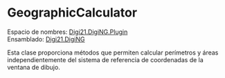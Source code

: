 # GeographicCalculator

Espacio de nombres: [Digi21.DigiNG.Plugin](../../)  
Ensamblado: [Digi21.DigiNG](../../../digi21.diging/)

Esta clase proporciona métodos que permiten calcular perímetros y áreas independientemente del sistema de referencia de coordenadas de la ventana de dibujo.



